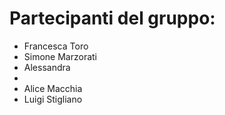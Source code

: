 # Partecipanti del gruppo:
- Francesca Toro
- Simone Marzorati
- Alessandra
- 
- Alice Macchia
- Luigi Stigliano
